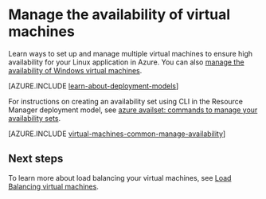 <properties
	pageTitle="Manage the availability of Linux VMs | Azure"
	description="Learn how to use multiple virtual machines to ensure high availability for your Linux application in Azure"
	services="virtual-machines-linux"
	documentationCenter=""
	authors="cynthn"
	manager="timlt"
	editor="tysonn"
	tags="azure-resource-manager,azure-service-management"/>

<tags
	ms.service="virtual-machines-linux"
	ms.workload="infrastructure-services"
	ms.tgt_pltfrm="vm-linux"
	ms.devlang="na"
	ms.topic="article"
	ms.date="05/25/2016"
	wacn.date=""
	ms.author="cynthn"/>

# Manage the availability of virtual machines

Learn ways to set up and manage multiple virtual machines to ensure high availability for your Linux application in Azure. You can also [manage the availability of Windows virtual machines](/documentation/articles/virtual-machines-windows-manage-availability/).

[AZURE.INCLUDE [learn-about-deployment-models](../../includes/learn-about-deployment-models-both-include.md)]

For instructions on creating an availability set using CLI in the Resource Manager deployment model, see [azure availset: commands to manage your availability sets](/documentation/articles/azure-cli-arm-commands/#azure-availset-commands-to-manage-your-availability-sets).

[AZURE.INCLUDE [virtual-machines-common-manage-availability](../../includes/virtual-machines-common-manage-availability.md)]

## Next steps

To learn more about load balancing your virtual machines, see [Load Balancing virtual machines](/documentation/articles/virtual-machines-linux-load-balance/).
